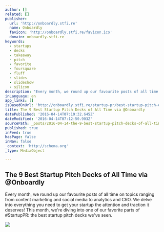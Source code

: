 ```yaml
---
author: []
related: []
publisher:
  url: 'http://onboardly.stfi.re'
  name: Onboardly
  favicon: 'http://onboardly.stfi.re/favicon.ico'
  domain: onboardly.stfi.re
keywords:
  - startups
  - decks
  - takeaway
  - pitch
  - favorite
  - foursquare
  - fluff
  - slides
  - slideshow
  - silicon
description: "Every month, we round up our favourite posts of all time on topics ranging from content marketing and social media to analytics and CRO. We delve into everything you need to get your startup the attention and traction it deserves! This month, we're diving into one of our favorite parts of #StartupPR: the best startup pitch decks we've seen."
inLanguage: en
app_links: []
isBasedOnUrl: 'http://onboardly.stfi.re/startup-pr/best-startup-pitch-decks-of-all-time/?sf=xyvwyo'
title: The 9 Best Startup Pitch Decks of All Time via @Onboardly
datePublished: '2016-04-14T07:19:32.645Z'
dateModified: '2016-04-14T07:12:50.903Z'
sourcePath: _posts/2016-04-14-the-9-best-startup-pitch-decks-of-all-time-via-onboardly.md
published: true
inFeed: true
hasPage: false
inNav: false
_context: 'http://schema.org'
_type: MediaObject

---
```

<article style=""><h1>The 9 Best Startup Pitch Decks of All Time via @Onboardly</h1><p>Every month, we round up our favourite posts of all time on topics ranging from content marketing and social media to analytics and CRO. We delve into everything you need to get your startup the attention and traction it deserves! This month, we're diving into one of our favorite parts of #StartupPR: the best startup pitch decks we've seen.</p><img src="http://onboardly.com/wp-content/uploads/2015/03/2015_03_07-All-Time-Best-Startup-Pitch-Decks.jpg" /></article>
